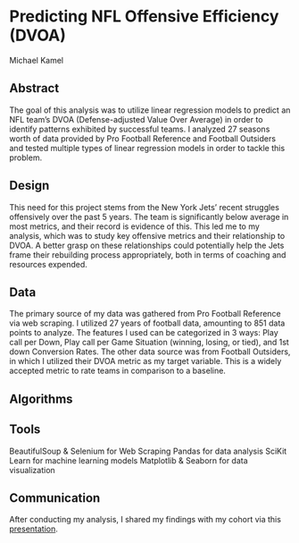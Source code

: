 # Predicting NFL Offensive Efficiency (DVOA)
Michael Kamel

## Abstract
The goal of this analysis was to utilize linear regression models to predict an NFL team’s DVOA (Defense-adjusted Value Over Average) in order to identify patterns exhibited by successful teams. I analyzed 27 seasons worth of data provided by Pro Football Reference and Football Outsiders and tested multiple types of linear regression models in order to tackle this problem.

## Design
This need for this project stems from the New York Jets’ recent struggles offensively over the past 5 years. The team is significantly below average in most metrics, and their record is evidence of this. This led me to my analysis, which was to study key offensive metrics and their relationship to DVOA. A better grasp on these relationships could potentially help the Jets frame their rebuilding process appropriately, both in terms of coaching and resources expended. 

## Data
The primary source of my data was gathered from Pro Football Reference via web scraping. I utilized 27 years of football data, amounting to 851 data points to analyze. The features I used can be categorized in 3 ways: Play call per Down, Play call per Game Situation (winning, losing, or tied), and 1st down Conversion Rates. The other data source was from Football Outsiders, in which I utilized their DVOA metric as my target variable. This is a widely accepted metric to rate teams in comparison to a baseline. 

## Algorithms


## Tools
BeautifulSoup & Selenium for Web Scraping
Pandas for data analysis
SciKit Learn for machine learning models
Matplotlib & Seaborn for data visualization

## Communication
After conducting my analysis, I shared my findings with my cohort via this [presentation](link).
